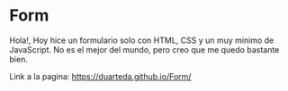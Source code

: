 # Form

Hola!, Hoy hice un formulario solo con HTML, CSS y un muy mínimo de JavaScript.
No es el mejor del mundo, pero creo que me quedo bastante bien.

Link a la pagina:  https://duarteda.github.io/Form/
